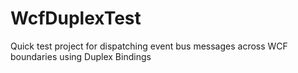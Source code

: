 # WcfDuplexTest
Quick test project for dispatching event bus messages across WCF boundaries using Duplex Bindings
